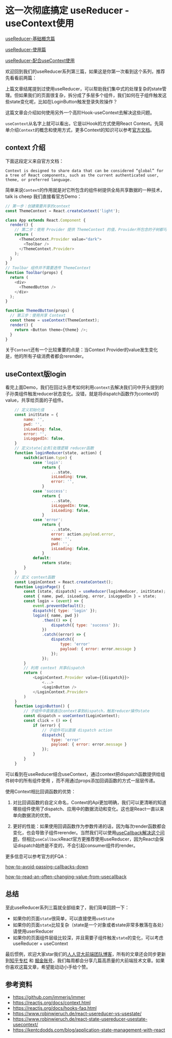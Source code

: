 
# 这一次彻底搞定 useReducer - useContext使用

[useReducer-基础概念篇](https://github.com/rrd-fe/blog/blob/master/react/useReducer-part1.md)

[useReducer-使用篇](https://github.com/rrd-fe/blog/blob/master/react/useReducer-part2.md)

[useReducer-配合useContext使用](https://github.com/rrd-fe/blog/blob/master/react/useReducer-part3.md)

欢迎回到我们的useReducer系列第三篇，如果这是你第一次看到这个系列，推荐先看看前两篇：

上篇文章结尾提到过使用useReducer，可以帮助我们集中式的处理复杂的state管理。但如果我们的页面很复杂，拆分成了多层多个组件，我们如何在子组件触发这些state变化呢，比如在LoginButton触发登录失败操作？ 

这篇文章会介绍如何使用另外一个高阶Hook-useContext去解决这些问题。

`useContext`从名字上就可以看出，它是以Hook的方式使用React Context。先简单介绍`Context`的概念和使用方式，更多Context的知识可以参考[官方文档](https://reactjs.org/docs/context.html)。

## context 介绍

下面这段定义来自官方文档：

    Context is designed to share data that can be considered “global” for a tree of React components, such as the current authenticated user, theme, or preferred language. 

简单来说`Context`的作用就是对它所包含的组件树提供全局共享数据的一种技术，talk is cheep 我们直接看官方Demo：

```js
// 第一步：创建需要共享的context
const ThemeContext = React.createContext('light');

class App extends React.Component {
  render() {
    // 第二步：使用 Provider 提供 ThemeContext 的值，Provider所包含的子树都可以直接访问ThemeContext的值
    return (
      <ThemeContext.Provider value="dark">
        <Toolbar />
      </ThemeContext.Provider>
    );
  }
}
// Toolbar 组件并不需要透传 ThemeContext
function Toolbar(props) {
  return (
    <div>
      <ThemedButton />
    </div>
  );
}

function ThemedButton(props) {
  // 第三步：使用共享 Context
  const theme = useContext(ThemeContext);
  render() {
    return <Button theme={theme} />;
  }
}
```

关于`Context`还有一个比较重要的点是：当Context Provider的value发生变化是，他的所有子级消费者都会rerender。

## useContext版login

看完上面Demo，我们在回过头思考如何利用`context`去解决我们问中开头提到的子孙类组件触发reducer状态变化。没错，就是将dispatch函数作为context的value，共享给页面的子组件。

```js
    // 定义初始化值
    const initState = {
        name: '',
        pwd: '',
        isLoading: false,
        error: '',
        isLoggedIn: false,
    }
    // 定义state[业务]处理逻辑 reducer函数
    function loginReducer(state, action) {
        switch(action.type) {
            case 'login':
                return {
                    ...state,
                    isLoading: true,
                    error: '',
                }
            case 'success':
                return {
                    ...state,
                    isLoggedIn: true,
                    isLoading: false,
                }
            case 'error':
                return {
                    ...state,
                    error: action.payload.error,
                    name: '',
                    pwd: '',
                    isLoading: false,
                }
            default: 
                return state;
        }
    }
    // 定义 context函数
    const LoginContext = React.createContext();
    function LoginPage() {
        const [state, dispatch] = useReducer(loginReducer, initState);
        const { name, pwd, isLoading, error, isLoggedIn } = state;
        const login = (event) => {
            event.preventDefault();
            dispatch({ type: 'login' });
            login({ name, pwd })
                .then(() => {
                    dispatch({ type: 'success' });
                })
                .catch((error) => {
                    dispatch({
                        type: 'error'
                        payload: { error: error.message }
                    });
                });
        }
        // 利用 context 共享dispatch
        return ( 
            <LoginContext.Provider value={{dispatch}}>
                <...>
                <LoginButton />
            </LoginContext.Provider>
        )
    }
    function LoginButton() {
        // 子组件中直接通过context拿到dispatch，触发reducer操作state
        const dispatch = useContext(LoginContext);
        const click = () => {
            if (error) {
                // 子组件可以直接 dispatch action
                dispatch({
                    type: 'error'
                    payload: { error: error.message }
                });
            }
        }
    }
```

可以看到在useReducer结合useContext，通过context把dispatch函数提供给组件树中的所有组件使用
，而不用通过props添加回调函数的方式一层层传递。

使用Context相比回调函数的优势：

1. 对比回调函数的自定义命名，Context的Api更加明确，我们可以更清晰的知道哪些组件使用了dispatch、应用中的数据流动和变化。这也是React一直以来单向数据流的优势。

2. 更好的性能：如果使用回调函数作为参数传递的话，因为每次render函数都会变化，也会导致子组件rerender。当然我们可以使用[useCallback解决这个问题](https://reactjs.org/docs/hooks-faq.html#how-to-read-an-often-changing-value-from-usecallback)，但相比`useCallback`React官方更推荐使用useReducer，因为React会保证dispatch始终是不变的，不会引起consumer组件的render。

更多信息可以参考官方的FQA：

[how-to-avoid-passing-callbacks-down](https://reactjs.org/docs/hooks-faq.html#how-to-avoid-passing-callbacks-down)

[how-to-read-an-often-changing-value-from-usecallback](https://reactjs.org/docs/hooks-faq.html#how-to-read-an-often-changing-value-from-usecallback)

## 总结

至此useReducer系列三篇就全部结束了，我们简单回顾一下：

* 如果你的页面`state`很简单，可以直接使用`useState`
* 如果你的页面`state`比较复杂（state是一个对象或者state非常多散落在各处）请使用userReducer
* 如果你的页面组件层级比较深，并且需要子组件触发`state`的变化，可以考虑useReducer + useContext

最后惯例，欢迎大家star我们的[人人贷大前端团队博客](https://github.com/rrd-fe/blog)，所有的文章还会同步更新到[知乎专栏](https://www.zhihu.com/people/ren-ren-dai-da-qian-duan-ji-zhu-zhong-xin/activities) 和 [掘金账号](https://juejin.im/user/5cb690b851882532941dd5d9)，我们每周都会分享几篇高质量的大前端技术文章。如果你喜欢这篇文章，希望能动动小手给个赞。

## 参考资料

* https://github.com/immerjs/immer
* https://reactjs.org/docs/context.html
* https://reactjs.org/docs/hooks-faq.html
* https://www.robinwieruch.de/react-usereducer-vs-usestate/
* https://www.robinwieruch.de/react-state-usereducer-usestate-usecontext/
* https://kentcdodds.com/blog/application-state-management-with-react
